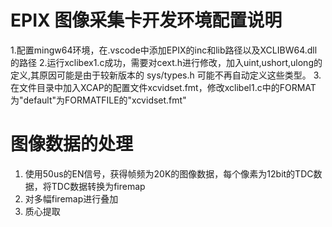 # EPIX 图像采集卡开发环境配置说明

1.配置mingw64环境，在.vscode中添加EPIX的inc和lib路径以及XCLIBW64.dll的路径
2.运行xclibex1.c成功，需要对cext.h进行修改，加入uint,ushort,ulong的定义,其原因可能是由于较新版本的 sys/types.h 可能不再自动定义这些类型。
3.在文件目录中加入XCAP的配置文件xcvidset.fmt，修改xclibel1.c中的FORMAT为"default"为FORMATFILE的"xcvidset.fmt"

# 图像数据的处理

1. 使用50us的EN信号，获得帧频为20K的图像数据，每个像素为12bit的TDC数据，将TDC数据转换为firemap
2. 对多幅firemap进行叠加
3. 质心提取

